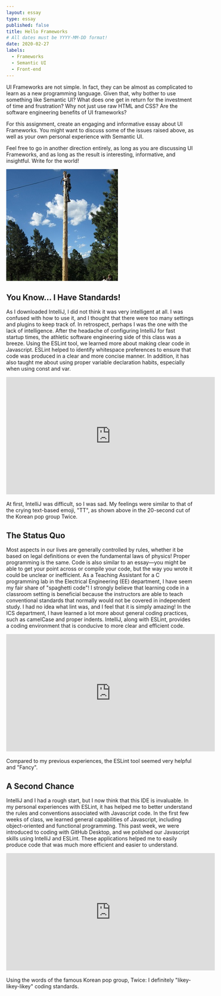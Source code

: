 ```yaml
---
layout: essay
type: essay
published: false
title: Hello Frameworks
# All dates must be YYYY-MM-DD format!
date: 2020-02-27
labels:
  - Frameworks
  - Semantic UI
  - Front-end
---
```


UI Frameworks are not simple. In fact, they can be almost as complicated to learn as a new programming language. Given that, why bother to use something like Semantic UI? What does one get in return for the investment of time and frustration? Why not just use raw HTML and CSS? Are the software engineering benefits of UI frameworks?

For this assignment, create an engaging and informative essay about UI Frameworks. You might want to discuss some of the issues raised above, as well as your own personal experience with Semantic UI.

Feel free to go in another direction entirely, as long as you are discussing UI Frameworks, and as long as the result is interesting, informative, and insightful. Write for the world!


<img class="ui medium right floated rounded image" src="../images/essay1-climb.jpg">




## You Know... I Have Standards!
As I downloaded IntelliJ, I did not think it was very intelligent at all. I was confused with how to use it, and I thought that there were too many settings and plugins to keep track of. In retrospect, perhaps I was the one with the lack of intelligence. After the headache of configuring IntelliJ for fast startup times, the athletic software engineering side of this class was a breeze. Using the ESLint tool, we learned more about making clear code in Javascript. ESLint helped to identify whitespace preferences to ensure that code was produced in a clear and more concise manner. In addition, it has also taught me about using proper variable declaration habits, especially when using const and var.

<iframe width="560" height="315" src="https://www.youtube.com/embed/ePpPVE-GGJw?start=100&end=117" frameborder="0" allow="accelerometer; autoplay; encrypted-media; gyroscope; picture-in-picture" allowfullscreen></iframe>

At first, IntelliJ was difficult, so I was sad. My feelings were similar to that of the crying text-based emoji, "TT", as shown above in the 20-second cut of the Korean pop group Twice.

## The Status Quo
Most aspects in our lives are generally controlled by rules, whether it be based on legal definitions or even the fundamental laws of physics! Proper programming is the same. Code is also similar to an essay—you might be able to get your point across or compile your code, but the way you wrote it could be unclear or inefficient. As a Teaching Assistant for a C programming lab in the Electrical Engineering (EE) department, I have seem my fair share of "spaghetti code"! I strongly believe that learning code in a classroom setting is beneficial because the instructors are able to teach conventional standards that normally would not be covered in independent study. I had no idea what lint was, and I feel that it is simply amazing! In the ICS department, I have learned a lot more about general coding practices, such as camelCase and proper indents. IntelliJ, along with ESLint, provides a coding environment that is conducive to more clear and efficient code.

<iframe width="560" height="315" src="https://www.youtube.com/embed/kOHB85vDuow?start=58&end=74" frameborder="0" allow="accelerometer; autoplay; encrypted-media; gyroscope; picture-in-picture" allowfullscreen></iframe>

Compared to my previous experiences, the ESLint tool seemed very helpful and "Fancy".

## A Second Chance
IntelliJ and I had a rough start, but I now think that this IDE is invaluable. In my personal experiences with ESLint, it has helped me to better understand the rules and conventions associated with Javascript code. In the first few weeks of class, we learned general capabilities of Javascript, including object-oriented and functional programming. This past week, we were introduced to coding with GitHub Desktop, and we polished our Javascript skills using IntelliJ and ESLint. These applications helped me to easily produce code that was much more efficient and easier to understand.

<iframe width="560" height="315" src="https://www.youtube.com/embed/V2hlQkVJZhE?start=20&end=36" frameborder="0" allow="accelerometer; autoplay; encrypted-media; gyroscope; picture-in-picture" allowfullscreen></iframe>

Using the words of the famous Korean pop group, Twice: I definitely "likey-likey-likey" coding standards.
